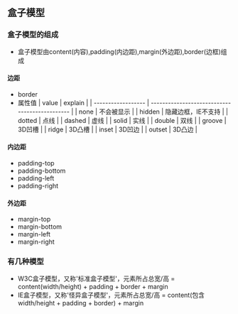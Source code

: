 ## 盒子模型

### 盒子模型的组成
* 盒子模型由content(内容),padding(内边距),margin(外边距),border(边框)组成
#### 边距
* border
* 属性值
| value              | explain                                        |
| ------------------ | ---------------------------------------------- |
| none               | 不会被显示                                       |
| hidden             | 隐藏边框，IE不支持                               |
| dotted             | 点线                                            |
| dashed             | 虚线                                           |
| solid              | 实线                                           |
| double              | 双线                                          |
| groove              | 3D凹槽                                         |
| ridge              | 3D凸槽                                          |
| inset              | 3D凹边                                         |
| outset              | 3D凸边                                        |

#### 内边距
* padding-top
* padding-bottom
* padding-left
* padding-right

#### 外边距
* margin-top
* margin-bottom
* margin-left
* margin-right
### 有几种模型
* W3C盒子模型，又称'标准盒子模型'，元素所占总宽/高 = content(width/height) + padding + border + margin
* IE盒子模型，又称'怪异盒子模型'，元素所占总宽/高 = content(包含 width/height + padding + border) + margin
